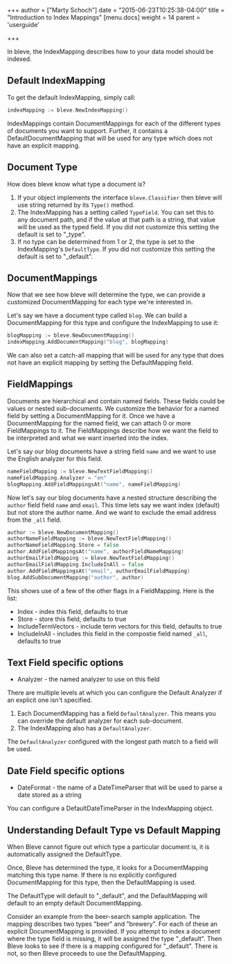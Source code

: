 +++
author = ["Marty Schoch"]
date = "2015-06-23T10:25:38-04:00"
title = "Introduction to Index Mappings"
[menu.docs]
weight = 14
parent = 'userguide'

+++

In bleve, the IndexMapping describes how to your data model should be indexed.

## Default IndexMapping

To get the default IndexMapping, simply call:

```go
indexMapping := bleve.NewIndexMapping()
```

IndexMappings contain DocumentMappings for each of the different types of documents you want to support.  Further, it contains a DefaultDocumentMapping that will be used for any type which does not have an explicit mapping.

## Document Type

How does bleve know what type a document is?

1.  If your object implements the interface `bleve.Classifier` then bleve will use string returned by its `Type()` method.
2.  The IndexMapping has a setting called `TypeField`.  You can set this to any document path, and if the value at that path is a string, that value will be used as the typed field.  If you did not customize this setting the default is set to "_type".
3.  If no type can be determined from 1 or 2, the type is set to the IndexMapping's `DefaultType`.  If you did not customize this setting the default is set to "_default".

## DocumentMappings

Now that we see how bleve will determine the type, we can provide a customized DocumentMapping for each type we're interested in.

Let's say we have a document type called `blog`.  We can build a DocumentMapping for this type and configure the IndexMapping to use it:

```go
blogMapping := bleve.NewDocumentMapping()
indexMapping.AddDocumentMapping("blog", blogMapping)
```

We can also set a catch-all mapping that will be used for any type that does not have an explicit mapping by setting the DefaultMapping field.

## FieldMappings

Documents are hierarchical and contain named fields.  These fields could be values or nested sub-documents.  We customize the behavior for a named field by setting a DocumentMapping for it.  Once we have a DocumentMapping for the named field, we can attach 0 or more FieldMappings to it.  The FieldMappings describe how we want the field to be interpreted and what we want inserted into the index.

Let's say our blog documents have a string field `name` and we want to use the English analyzer for this field.

```go
nameFieldMapping := bleve.NewTextFieldMapping()
nameFieldMapping.Analyzer = "en"
blogMapping.AddFieldMappingsAt("name", nameFieldMapping)
```

Now let's say our blog documents have a nested structure describing the `author` field field `name` and `email`.  This time lets say we want index (default) but not store the author name.  And we want to exclude the email address from the `_all` field.

```go
author := bleve.NewDocumentMapping()
authorNameFieldMapping := bleve.NewTextFieldMapping()
authorNameFieldMapping.Store = false
author.AddFieldMappingsAt("name", authorFieldNameMapping)
authorEmailFieldMapping := bleve.NewTextFieldMapping()
authorEmailFieldMapping.IncludeInAll = false
author.AddFieldMappingsAt("email", authorEmailFieldMapping)
blog.AddSubDocumentMapping("author", author)
```

This shows use of a few of the other flags in a FieldMapping.  Here is the list:

* Index - index this field, defaults to true
* Store - store this field, defaults to true
* IncludeTermVectors - include term vectors for this field, defaults to true
* IncludeInAll - includes this field in the compostie field named `_all`, defaults to true


## Text Field specific options

* Analyzer - the named analyzer to use on this field

There are multiple levels at which you can configure the Default Analyzer if an explicit one isn't specified.

1.  Each DocumentMapping has a field `DefaultAnalyzer`.  This means you can override the default analyzer for each sub-document.
2.  The IndexMapping also has a `DefaultAnalyzer`.

The `DefaultAnalyzer` configured with the longest path match to a field will be used.

## Date Field specific options

* DateFormat - the name of a DateTimeParser that will be used to parse a date stored as a string

You can configure a DefaultDateTimeParser in the IndexMapping object.

## Understanding Default Type vs Default Mapping

When Bleve cannot figure out which type a particular document is, it is automatically assigned the DefaultType.

Once, Bleve has determined the type, it looks for a DocumentMapping matching this type name.  If there is no explicitly configured DocumentMapping for this type, then the DefaultMapping is used.

The DefaultType will default to "_default", and the DefaultMapping will default to an empty default DocumentMapping.

Consider an example from the beer-search sample application.  The mapping describes two types "beer" and "brewery".  For each of these an explicit DocumentMapping is provided.  If you attempt to index a document where the type field is missing, it will be assigned the type "_default".  Then Bleve looks to see if there is a mapping configured for "_default".  There is not, so then Bleve proceeds to use the DefaultMapping.
